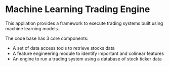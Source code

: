 # Machine Learning Trading Engine
This appliation provides a framework to execute trading systems built using machine learning models.

The code base has 3 core components:
- A set of data access tools to retrieve stocks data
- A feature engineering module to identify important and colinear features 
- An engine to run a trading system using a database of stock ticker data
